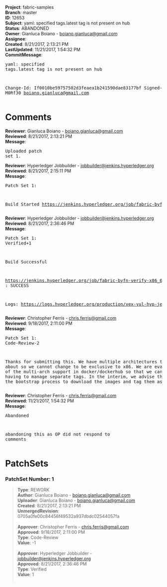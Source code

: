 <strong>Project</strong>: fabric-samples<br><strong>Branch</strong>: master<br><strong>ID</strong>: 12653<br><strong>Subject</strong>: yaml: specified tags.latest tag is not present on hub<br><strong>Status</strong>: ABANDONED<br><strong>Owner</strong>: Gianluca Boiano - boiano.gianluca@gmail.com<br><strong>Assignee</strong>:<br><strong>Created</strong>: 8/21/2017, 2:13:21 PM<br><strong>LastUpdated</strong>: 11/21/2017, 1:54:32 PM<br><strong>CommitMessage</strong>:<br><pre>yaml: specified tags.latest tag is not present on hub

Change-Id: If0010be59757502d3feaea1b241590dae83177bf
Signed-off-by: M0Rf30 <boiano.gianluca@gmail.com>
</pre><h1>Comments</h1><strong>Reviewer</strong>: Gianluca Boiano - boiano.gianluca@gmail.com<br><strong>Reviewed</strong>: 8/21/2017, 2:13:21 PM<br><strong>Message</strong>: <pre>Uploaded patch set 1.</pre><strong>Reviewer</strong>: Hyperledger Jobbuilder - jobbuilder@jenkins.hyperledger.org<br><strong>Reviewed</strong>: 8/21/2017, 2:15:11 PM<br><strong>Message</strong>: <pre>Patch Set 1:

Build Started https://jenkins.hyperledger.org/job/fabric-byfn-verify-x86_64/25/</pre><strong>Reviewer</strong>: Hyperledger Jobbuilder - jobbuilder@jenkins.hyperledger.org<br><strong>Reviewed</strong>: 8/21/2017, 2:36:46 PM<br><strong>Message</strong>: <pre>Patch Set 1: Verified+1

Build Successful 

https://jenkins.hyperledger.org/job/fabric-byfn-verify-x86_64/25/ : SUCCESS

Logs: https://logs.hyperledger.org/production/vex-yul-hyp-jenkins-1/fabric-byfn-verify-x86_64/25</pre><strong>Reviewer</strong>: Christopher Ferris - chris.ferris@gmail.com<br><strong>Reviewed</strong>: 9/18/2017, 2:11:00 PM<br><strong>Message</strong>: <pre>Patch Set 1: Code-Review-2

Thanks for submitting this. We have multiple architectures to worry about so we cannot change to be exclusive to x86. We are evaluating use of the multi-arch support in docker/dockerhub so that we can avoid having to manage separate tags. In the interim, we advise that you use the bootstrap process to download the images and tag them as latest. https://github.com/hyperledger/fabric-samples/blob/release/scripts/fabric-preload.sh</pre><strong>Reviewer</strong>: Christopher Ferris - chris.ferris@gmail.com<br><strong>Reviewed</strong>: 11/21/2017, 1:54:32 PM<br><strong>Message</strong>: <pre>Abandoned

abandoning this as OP did not respond to comments</pre><h1>PatchSets</h1><h3>PatchSet Number: 1</h3><blockquote><strong>Type</strong>: REWORK<br><strong>Author</strong>: Gianluca Boiano - boiano.gianluca@gmail.com<br><strong>Uploader</strong>: Gianluca Boiano - boiano.gianluca@gmail.com<br><strong>Created</strong>: 8/21/2017, 2:13:21 PM<br><strong>UnmergedRevision</strong>: 0705a0fe00c84456f49532a937dbdc02544057fa<br><br><strong>Approver</strong>: Christopher Ferris - chris.ferris@gmail.com<br><strong>Approved</strong>: 9/18/2017, 2:11:00 PM<br><strong>Type</strong>: Code-Review<br><strong>Value</strong>: -1<br><br><strong>Approver</strong>: Hyperledger Jobbuilder - jobbuilder@jenkins.hyperledger.org<br><strong>Approved</strong>: 8/21/2017, 2:36:46 PM<br><strong>Type</strong>: Verified<br><strong>Value</strong>: 1<br><br></blockquote>